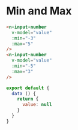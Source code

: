 # Min and Max
```html
<n-input-number
  v-model="value"
  :min="-3"
  :max="5"
/>
<n-input-number
  v-model="value"
  :min="-5"
  :max="3"
/>
```
```js
export default {
  data () {
    return {
      value: null
    }
  }
}
```